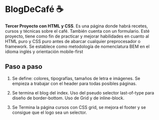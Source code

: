 # BlogDeCafé :coffee:

**Tercer Proyecto con HTML y CSS**. Es una página donde habrá recetes, cursos y técnicas sobre el café. También cuenta con un formulario. Esté proyecto, tiene como fin de practicar y mejorar habilidades en cuanto al HTML puro y CSS puro antes de abarcar cualquier preprocesador o framework. Se establece como metodología de nomenclatura BEM en el idioma inglés y orientación mobile-first

## Paso a paso
1. Se define: colores, tipografías, tamaños de letra e imágenes. Se empieza a trabajar con el header para todas posibles páginas.

2. Se termina el blog del index. Uso del pseudo selector last-of-type para diseño de border-bottom. Uso de Grid y de inline-block.

3. Se Termina la página cursos con CSS grid, se mejora el footer y se consigue que el logo sea un selector.
